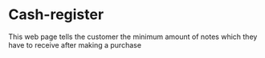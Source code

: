 # Cash-register
 This web page tells the customer the minimum amount of notes which they have to receive after making a purchase
